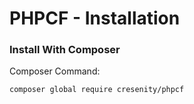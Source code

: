 # PHPCF - Installation
### Install With Composer

Composer Command:

`composer global require cresenity/phpcf`
